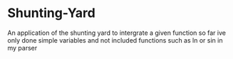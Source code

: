# Shunting-Yard
An application of the shunting yard to intergrate a given function
so far ive only done simple variables and not included functions such as ln or sin in my parser
